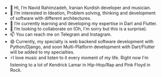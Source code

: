 - 👋 Hi, I’m Navid Rahimzadeh, Iranian Kurdish developer and musician.
- 👀 I’m interested in Ideation, Problem solving, thinking and development of software with different architectures.
- 🌱 I’m currently learning and developing my expertise in Dart and Flutter.
- 💞️ I’m looking to collaborate on (Oh, I'm sorry but this is a surprise).
- 📫 You can reach me on Telegram and Instagram.
- 😄 Currently, my specialty is web backend software development with Python/Django, and soon Multi-Platform development with Dart/Flutter will be added to my specialties.
- ⚡I love music and listen to it every moment of my life. Right now I'm listening to a lot of Kendrick Lamar in Hip-Hop/Rap and Pink Floyd in Rock.

